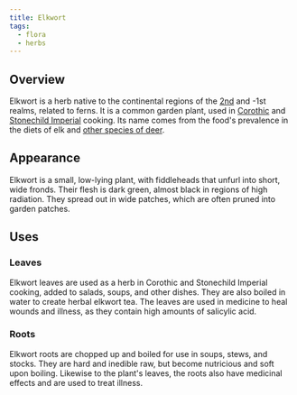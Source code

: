 ```yaml
---
title: Elkwort
tags:
  - flora
  - herbs
---
```

## Overview
Elkwort is a herb native to the continental regions of the [2nd](lore/2nd-realm.md) and -1st realms, related to ferns. It is a common garden plant, used in [Corothic](lore/2nd-realm/morellic/coroth.md) and [Stonechild Imperial](lore/2nd-realm/morellic/stonechild.md) cooking. Its name comes from the food's prevalence in the diets of elk and [other species of deer](fauna/cervids.md).
## Appearance
Elkwort is a small, low-lying plant, with fiddleheads that unfurl into short, wide fronds. Their flesh is dark green, almost black in regions of high radiation. They spread out in wide patches, which are often pruned into garden patches.
## Uses
### Leaves
Elkwort leaves are used as a herb in Corothic and Stonechild Imperial cooking, added to salads, soups, and other dishes. They are also boiled in water to create herbal elkwort tea. The leaves are used in medicine to heal wounds and illness, as they contain high amounts of salicylic acid.
### Roots
Elkwort roots are chopped up and boiled for use in soups, stews, and stocks. They are hard and inedible raw, but become nutricious and soft upon boiling. Likewise to the plant's leaves, the roots also have medicinal effects and are used to treat illness.